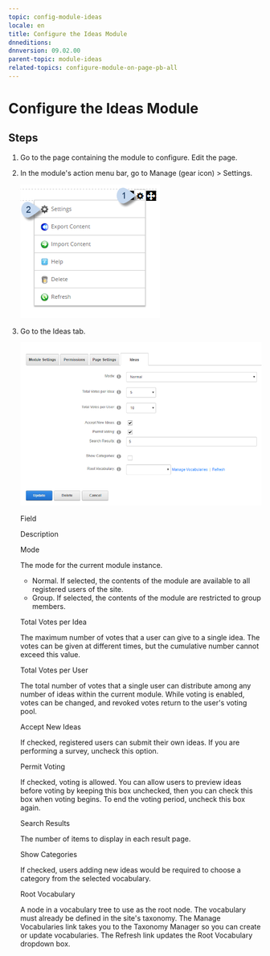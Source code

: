 ```yaml
---
topic: config-module-ideas
locale: en
title: Configure the Ideas Module
dnneditions: 
dnnversion: 09.02.00
parent-topic: module-ideas
related-topics: configure-module-on-page-pb-all
---
```


# Configure the Ideas Module

## Steps

1.  Go to the page containing the module to configure. Edit the page.
2.  In the module's action menu bar, go to Manage (gear icon) \> Settings.
    
      
    
    ![Manage action menu > Settings](/images/scr-actionmenu-manage-settings.png)
    
      
    
3.  Go to the Ideas tab.
    
      
    
    ![Module Settings — Ideas](/images/scr-modulesettings-Ideas.png)
    
      
    
    Field
    
    Description
    
    Mode
    
    The mode for the current module instance.
    
    *   Normal. If selected, the contents of the module are available to all registered users of the site.
    *   Group. If selected, the contents of the module are restricted to group members.
    
    Total Votes per Idea
    
    The maximum number of votes that a user can give to a single idea. The votes can be given at different times, but the cumulative number cannot exceed this value.
    
    Total Votes per User
    
    The total number of votes that a single user can distribute among any number of ideas within the current module. While voting is enabled, votes can be changed, and revoked votes return to the user's voting pool.
    
    Accept New Ideas
    
    If checked, registered users can submit their own ideas. If you are performing a survey, uncheck this option.
    
    Permit Voting
    
    If checked, voting is allowed. You can allow users to preview ideas before voting by keeping this box unchecked, then you can check this box when voting begins. To end the voting period, uncheck this box again.
    
    Search Results
    
    The number of items to display in each result page.
    
    Show Categories
    
    If checked, users adding new ideas would be required to choose a category from the selected vocabulary.
    
    Root Vocabulary
    
    A node in a vocabulary tree to use as the root node. The vocabulary must already be defined in the site's taxonomy. The Manage Vocabularies link takes you to the Taxonomy Manager so you can create or update vocabularies. The Refresh link updates the Root Vocabulary dropdown box.